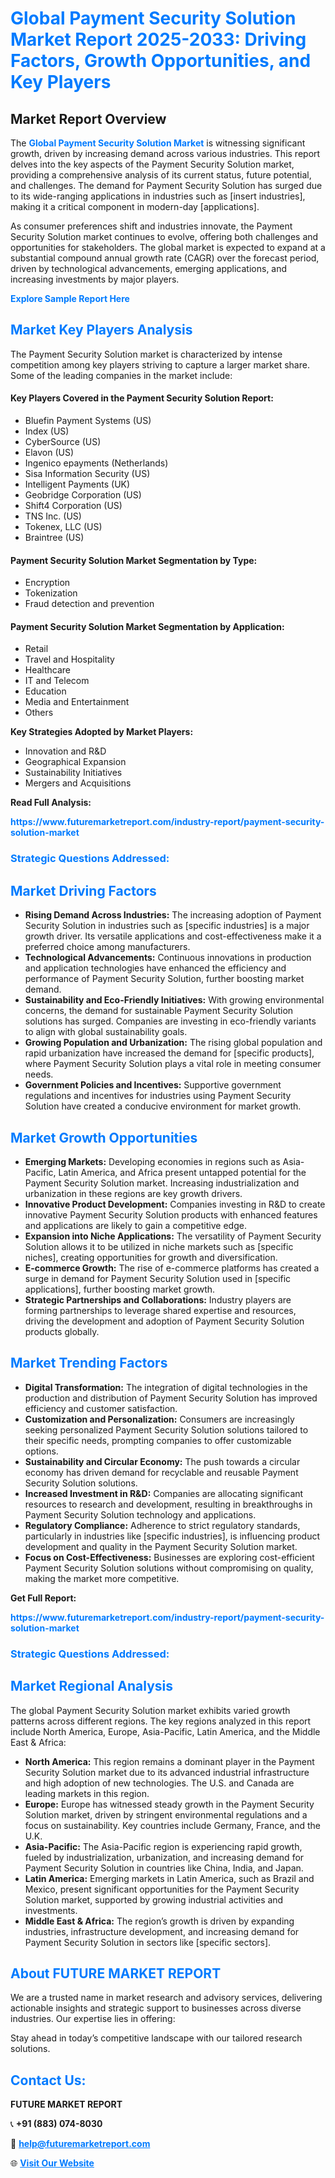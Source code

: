 <h1 style="color: #007BFF;">Global Payment Security Solution Market Report 2025-2033: Driving Factors, Growth Opportunities, and Key Players</h1>

<section id="overview">
<h2>Market Report Overview</h2>
<p>The <a href="https://www.futuremarketreport.com/industry-report/payment-security-solution-market" style="color: #007BFF; text-decoration: none;"><strong>Global Payment Security Solution Market</strong></a> is witnessing significant growth, driven by increasing demand across various industries. This report delves into the key aspects of the Payment Security Solution market, providing a comprehensive analysis of its current status, future potential, and challenges. The demand for Payment Security Solution has surged due to its wide-ranging applications in industries such as [insert industries], making it a critical component in modern-day [applications].</p>
<p>As consumer preferences shift and industries innovate, the Payment Security Solution market continues to evolve, offering both challenges and opportunities for stakeholders. The global market is expected to expand at a substantial compound annual growth rate (CAGR) over the forecast period, driven by technological advancements, emerging applications, and increasing investments by major players.</p>
</section>

<section id="overview">
<p><a href="https://www.futuremarketreport.com/request-sample/reportId=104758" style="color: #007BFF; text-decoration: none;"><strong>Explore Sample Report Here</strong></a></p>
</section>

<section id="key-players">
<h2 style="color: #007BFF;">Market Key Players Analysis</h2>
<p>The Payment Security Solution market is characterized by intense competition among key players striving to capture a larger market share. Some of the leading companies in the market include:</p>
<h4>Key Players Covered in the Payment Security Solution Report:</h4>
<ul><li>Bluefin Payment Systems (US)</li><li>Index (US)</li><li>CyberSource (US)</li><li>Elavon (US)</li><li>Ingenico epayments (Netherlands)</li><li>Sisa Information Security (US)</li><li>Intelligent Payments (UK)</li><li>Geobridge Corporation (US)</li><li>Shift4 Corporation (US)</li><li>TNS Inc. (US)</li><li>Tokenex, LLC (US)</li><li>Braintree (US)</li></ul>
<h4>Payment Security Solution Market Segmentation by Type:</h4>
<ul><li>Encryption</li><li>Tokenization</li><li>Fraud detection and prevention</li></ul>

<h4>Payment Security Solution Market Segmentation by Application:</h4>
<ul><li>Retail</li><li>Travel and Hospitality</li><li>Healthcare</li><li>IT and Telecom</li><li>Education</li><li>Media and Entertainment</li><li>Others</li></ul>
<p><strong>Key Strategies Adopted by Market Players:</strong></p>
<ul>
<li>Innovation and R&D</li>
<li>Geographical Expansion</li>
<li>Sustainability Initiatives</li>
<li>Mergers and Acquisitions</li>
</ul>
</section>

<section>
<p><strong>Read Full Analysis: </strong></p><a href="https://www.futuremarketreport.com/industry-report/payment-security-solution-market" style="color: #007BFF; text-decoration: none;"><strong>https://www.futuremarketreport.com/industry-report/payment-security-solution-market</strong></a>
<h3 style="color: #007BFF;">Strategic Questions Addressed:</h3>
</section>

<section id="driving-factors">
<h2 style="color: #007BFF;">Market Driving Factors</h2>
<ul>
<li><strong>Rising Demand Across Industries:</strong> The increasing adoption of Payment Security Solution in industries such as [specific industries] is a major growth driver. Its versatile applications and cost-effectiveness make it a preferred choice among manufacturers.</li>
<li><strong>Technological Advancements:</strong> Continuous innovations in production and application technologies have enhanced the efficiency and performance of Payment Security Solution, further boosting market demand.</li>
<li><strong>Sustainability and Eco-Friendly Initiatives:</strong> With growing environmental concerns, the demand for sustainable Payment Security Solution solutions has surged. Companies are investing in eco-friendly variants to align with global sustainability goals.</li>
<li><strong>Growing Population and Urbanization:</strong> The rising global population and rapid urbanization have increased the demand for [specific products], where Payment Security Solution plays a vital role in meeting consumer needs.</li>
<li><strong>Government Policies and Incentives:</strong> Supportive government regulations and incentives for industries using Payment Security Solution have created a conducive environment for market growth.</li>
</ul>
</section>

<section id="growth-opportunities">
<h2 style="color: #007BFF;">Market Growth Opportunities</h2>
<ul>
<li><strong>Emerging Markets:</strong> Developing economies in regions such as Asia-Pacific, Latin America, and Africa present untapped potential for the Payment Security Solution market. Increasing industrialization and urbanization in these regions are key growth drivers.</li>
<li><strong>Innovative Product Development:</strong> Companies investing in R&D to create innovative Payment Security Solution products with enhanced features and applications are likely to gain a competitive edge.</li>
<li><strong>Expansion into Niche Applications:</strong> The versatility of Payment Security Solution allows it to be utilized in niche markets such as [specific niches], creating opportunities for growth and diversification.</li>
<li><strong>E-commerce Growth:</strong> The rise of e-commerce platforms has created a surge in demand for Payment Security Solution used in [specific applications], further boosting market growth.</li>
<li><strong>Strategic Partnerships and Collaborations:</strong> Industry players are forming partnerships to leverage shared expertise and resources, driving the development and adoption of Payment Security Solution products globally.</li>
</ul>
</section>

<section id="trending-factors">
<h2 style="color: #007BFF;">Market Trending Factors</h2>
<ul>
<li><strong>Digital Transformation:</strong> The integration of digital technologies in the production and distribution of Payment Security Solution has improved efficiency and customer satisfaction.</li>
<li><strong>Customization and Personalization:</strong> Consumers are increasingly seeking personalized Payment Security Solution solutions tailored to their specific needs, prompting companies to offer customizable options.</li>
<li><strong>Sustainability and Circular Economy:</strong> The push towards a circular economy has driven demand for recyclable and reusable Payment Security Solution solutions.</li>
<li><strong>Increased Investment in R&D:</strong> Companies are allocating significant resources to research and development, resulting in breakthroughs in Payment Security Solution technology and applications.</li>
<li><strong>Regulatory Compliance:</strong> Adherence to strict regulatory standards, particularly in industries like [specific industries], is influencing product development and quality in the Payment Security Solution market.</li>
<li><strong>Focus on Cost-Effectiveness:</strong> Businesses are exploring cost-efficient Payment Security Solution solutions without compromising on quality, making the market more competitive.</li>
</ul>
</section>

<section>
<p><strong>Get Full Report: </strong></p><a href="https://www.futuremarketreport.com/industry-report/payment-security-solution-market" style="color: #007BFF; text-decoration: none;"><strong>https://www.futuremarketreport.com/industry-report/payment-security-solution-market</strong></a>
<h3 style="color: #007BFF;">Strategic Questions Addressed:</h3>
</section>


<section id="regional-analysis">
<h2 style="color: #007BFF;">Market Regional Analysis</h2>
<p>The global Payment Security Solution market exhibits varied growth patterns across different regions. The key regions analyzed in this report include North America, Europe, Asia-Pacific, Latin America, and the Middle East & Africa:</p>
<ul>
<li><strong>North America:</strong> This region remains a dominant player in the Payment Security Solution market due to its advanced industrial infrastructure and high adoption of new technologies. The U.S. and Canada are leading markets in this region.</li>
<li><strong>Europe:</strong> Europe has witnessed steady growth in the Payment Security Solution market, driven by stringent environmental regulations and a focus on sustainability. Key countries include Germany, France, and the U.K.</li>
<li><strong>Asia-Pacific:</strong> The Asia-Pacific region is experiencing rapid growth, fueled by industrialization, urbanization, and increasing demand for Payment Security Solution in countries like China, India, and Japan.</li>
<li><strong>Latin America:</strong> Emerging markets in Latin America, such as Brazil and Mexico, present significant opportunities for the Payment Security Solution market, supported by growing industrial activities and investments.</li>
<li><strong>Middle East & Africa:</strong> The region’s growth is driven by expanding industries, infrastructure development, and increasing demand for Payment Security Solution in sectors like [specific sectors].</li>
</ul>
</section>

<footer>
<h2 style="color: #007BFF;">About FUTURE MARKET REPORT</h2>
<p>We are a trusted name in market research and advisory services, delivering actionable insights and strategic support to businesses across diverse industries. Our expertise lies in offering:</p>

<p>Stay ahead in today’s competitive landscape with our tailored research solutions.</p>

<h2 style="color: #007BFF;">Contact Us:</h2>
<p><strong>FUTURE MARKET REPORT</strong></p>
<p>📞 <strong>+91 (883) 074-8030</strong></p>
<p>📧 <strong><a href="mailto:help@futuremarketreport.com" style="color: #007BFF;">help@futuremarketreport.com</a></strong></p>
<p>🌐 <strong><a href="https://www.futuremarketreport.com/" style="color: #007BFF;">Visit Our Website</a></strong></p>
</footer>